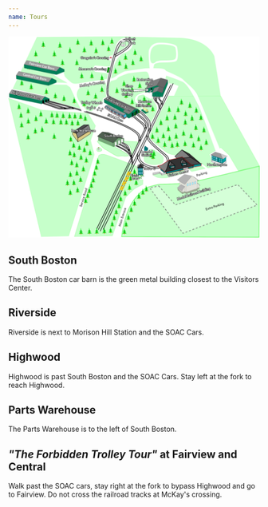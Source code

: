 ```yaml
---
name: Tours
---
```



![2024 Map of Seashore Trolley Museum campus](/assets/images/stm_map_2024.png)

## South Boston

The South Boston car barn is the green metal building closest to the Visitors Center.

## Riverside

Riverside is next to Morison Hill Station and the SOAC Cars.

## Highwood

Highwood is past South Boston and the SOAC Cars. Stay left at the fork to reach Highwood.

## Parts Warehouse

The Parts Warehouse is to the left of South Boston.

## _"The Forbidden Trolley Tour"_ at Fairview and Central

Walk past the SOAC cars, stay right at the fork to bypass Highwood and go to Fairview.
 Do not cross the railroad tracks at McKay's crossing.
